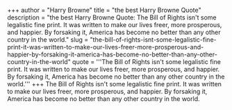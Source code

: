 +++
author = "Harry Browne"
title = "the best Harry Browne Quote"
description = "the best Harry Browne Quote: The Bill of Rights isn't some legalistic fine print. It was written to make our lives freer, more prosperous, and happier. By forsaking it, America has become no better than any other country in the world."
slug = "the-bill-of-rights-isnt-some-legalistic-fine-print-it-was-written-to-make-our-lives-freer-more-prosperous-and-happier-by-forsaking-it-america-has-become-no-better-than-any-other-country-in-the-world"
quote = '''The Bill of Rights isn't some legalistic fine print. It was written to make our lives freer, more prosperous, and happier. By forsaking it, America has become no better than any other country in the world.'''
+++
The Bill of Rights isn't some legalistic fine print. It was written to make our lives freer, more prosperous, and happier. By forsaking it, America has become no better than any other country in the world.
